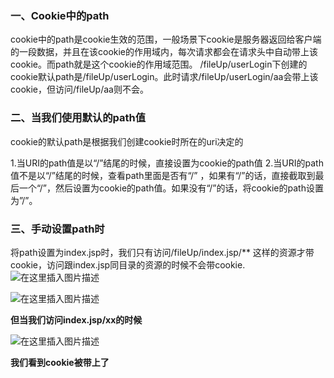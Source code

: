 ### 一、Cookie中的path

cookie中的path是cookie生效的范围，一般场景下cookie是服务器返回给客户端的一段数据，并且在该cookie的作用域内，每次请求都会在请求头中自动带上该cookie。而path就是这个cookie的作用域范围。
/fileUp/userLogin下创建的cookie默认path是/fileUp/userLogin。此时请求/fileUp/userLogin/aa会带上该cookie，但访问/fileUp/aa则不会。

### 二、当我们使用默认的path值

cookie的默认path是根据我们创建cookie时所在的uri决定的

1.当URI的path值是以“/”结尾的时候，直接设置为cookie的path值
2.当URI的path值不是以“/”结尾的时候，查看path里面是否有“/” ，如果有“/”的话，直接截取到最后一个“/”，然后设置为cookie的path值。如果没有“/”的话，将cookie的path设置为”/”。

### 三、手动设置path时

将path设置为index.jsp时，我们只有访问/fileUp/index.jsp/** 这样的资源才带cookie，访问跟index.jsp同目录的资源的时候不会带cookie.![在这里插入图片描述](https://img-blog.csdnimg.cn/0f6fe58f962649d2a556480c62e29d65.PNG#pic_center)

![在这里插入图片描述](https://img-blog.csdnimg.cn/89bf947dc74a453e9dccacaf6bcbe220.PNG?x-oss-process=image/watermark,type_ZHJvaWRzYW5zZmFsbGJhY2s,shadow_50,text_Q1NETiBA5oOz5Yiw55qE5ZCN5a2X6YO96KKr5Lq655So5LqG,size_19,color_FFFFFF,t_70,g_se,x_16#pic_center)

**但当我们访问index.jsp/xx的时候**

![在这里插入图片描述](https://img-blog.csdnimg.cn/4f36201241aa414b9f6c900e27216fb0.PNG?x-oss-process=image/watermark,type_ZHJvaWRzYW5zZmFsbGJhY2s,shadow_50,text_Q1NETiBA5oOz5Yiw55qE5ZCN5a2X6YO96KKr5Lq655So5LqG,size_19,color_FFFFFF,t_70,g_se,x_16#pic_center)

**我们看到cookie被带上了**